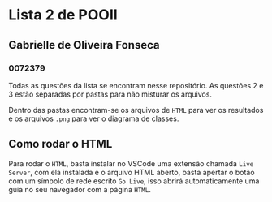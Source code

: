 # Lista 2 de POOII

## Gabrielle de Oliveira Fonseca
### 0072379

Todas as questões da lista se encontram nesse repositório. As questões 2 e 3 estão separadas por pastas para não misturar os arquivos.

Dentro das pastas encontram-se os arquivos de ``HTML`` para ver os resultados e os arquivos ``.png`` para ver o diagrama de classes.

## Como rodar o HTML
Para rodar o ``HTML``, basta instalar no VSCode uma extensão chamada ``Live Server``, com ela instalada e o arquivo HTML aberto, basta apertar o botão com um símbolo de rede escrito ``Go Live``, isso abrirá automaticamente uma guia no seu navegador com a página ``HTML``.